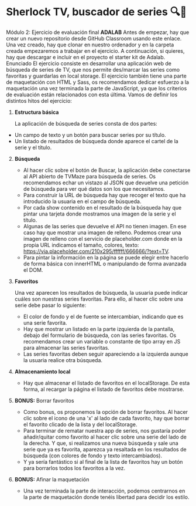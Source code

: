 # Sherlock TV, buscador de series 🔍🧐

Módulo 2: Ejercicio de evaluación final **ADALAB**
Antes de empezar, hay que crear un nuevo repositorio desde GitHub Classroom usando este enlace.
Una vez creado, hay que clonar en nuestro ordenador y en la carpeta creada empezaremos a trabajar
en el ejercicio.
A continuación, si quieres, hay que descargar e incluir en el proyecto el starter kit de Adalab.
Enunciado
El ejercicio consiste en desarrollar una aplicación web de búsqueda de series de TV, que nos permite
des/marcar las series como favoritas y guardarlas en local storage.
El ejercicio también tiene una parte de maquetación con HTML y Sass, os recomendamos dedicar esfuerzo a
la maquetación una vez terminada la parte de JavaScript, ya que los criterios de evaluación están relacionados
con esta última.
Vamos de definir los distintos hitos del ejercicio:

1. **Estructura básica**

   La aplicación de búsqueda de series consta de dos partes:

- Un campo de texto y un botón para buscar series por su título.
- Un listado de resultados de búsqueda donde aparece el cartel de la serie y el título.

2. **Búsqueda**

   - Al hacer clic sobre el botón de Buscar, la aplicación debe conectarse al API abierto de TVMaze para búsqueda de series. Os recomendamos echar un vistazo al JSON que devuelve una petición de búsqueda para ver qué datos son los que necesitamos.
   - Para construir la URL de búsqueda hay que recoger el texto que ha introducido la usuaria en el campo de búsqueda.
   - Por cada show contenido en el resultado de la búsqueda hay que pintar una tarjeta donde mostramos una imagen de la serie y el título.
   - Algunas de las series que devuelve el API no tienen imagen. En ese caso hay que mostrar una imagen de relleno. Podemos crear una imagen de relleno con el servicio de placeholder.com donde en la propia URL indicamos el tamaño, colores, texto: https://via.placeholder.com/210x295/ffffff/666666/?text=TV.
   - Para pintar la información en la página se puede elegir entre hacerlo de forma básica con innerHTML o
     manipulando de forma avanzada el DOM.

3. **Favoritos**

   Una vez aparecen los resultados de búsqueda, la usuaria puede indicar cuáles son nuestras series favoritas. Para ello, al hacer clic sobre una serie debe pasar lo siguiente:

   - El color de fondo y el de fuente se intercambian, indicando que es una serie favorita.
   - Hay que mostrar un listado en la parte izquierda de la pantalla, debajo del formulario de búsqueda, con las series favoritas. Os recomendamos crear un variable o constante de tipo array en JS para almacenar las series favoritas.
   - Las series favoritas deben seguir apareciendo a la izquierda aunque la usuaria realice otra búsqueda.

4. **Almacenamiento local**

   - Hay que almacenar el listado de favoritos en el localStorage. De esta forma, al recargar la página el listado de favoritos debe mostrarse.

5. **BONUS:** Borrar favoritos

   - Como bonus, os proponemos la opción de borrar favoritos. Al hacer clic sobre el icono de una 'x' al lado de cada favorito, hay que borrar el favorito clicado de la lista y del localStorage.
   - Para terminar de rematar nuestra app de series, nos gustaría poder añadir/quitar como favorito al hacer clic sobre una serie del lado de la derecha. Y que, si realizamos una nueva búsqueda y sale una serie que ya es favorita, aparezca ya resaltada en los resultados de búsqueda (con colores de fondo y texto intercambiados).
   - Y ya sería fantástico si al final de la lista de favoritos hay un botón para borrarlos todos los favoritos a la vez.

6. **BONUS:** Afinar la maquetación
   - Una vez terminada la parte de interacción, podemos centrarnos en la parte de maquetación donde tenéis libertad para decidir los estilo.
